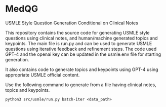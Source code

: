 # MedQG
USMLE Style Question Generation Conditional on Clinical Notes

This repository contains the source code for generating USMLE style questions using clinical notes, and human/machine generated topics and keypoints. The main file is run.py and can be used to generate USMLE questions using iterative feedback and refinement steps. The code used GPT-4 and the openai key can be updated in the usmle.env file for starting generation. 

It also contains code to generate topics and keypoints using GPT-4 using appropriate USMLE official content.

Use the following command to generate from a file having clinical notes, topics and keypoints. 


`python3 src/usmle/run.py batch-iter <data_path>`
